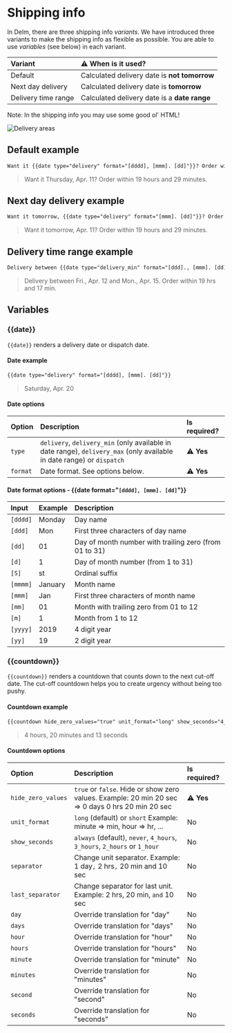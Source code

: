 # Shipping info

In Delm, there are three shipping info *variants*. We have introduced three variants to make the shipping info as flexible as possible. You are able to use *variables* (see below) in each variant.

| Variant             | ⚠️ When is it used?                          |
| :------------------ | :------------------------------------------- |
| Default             | Calculated delivery date is **not tomorrow** |
| Next day delivery   | Calculated delivery date is **tomorrow**     |
| Delivery time range | Calculated delivery date is a **date range** |

Note: In the shipping info you may use some good ol' HTML!

![Delivery areas](/gifs/shipping-info.gif)

## Default example

```html
Want it {{date type="delivery" format="[dddd], [mmm]. [dd]"}}? Order within {{countdown hide_zero_values="true" unit_format="long" show_seconds="4_hours"}}.
```

> Want it Thursday, Apr. 11? Order within 19 hours and 29 minutes.

## Next day delivery example

```html
Want it tomorrow, {{date type="delivery" format="[mmm]. [dd]"}}? Order within {{countdown hide_zero_values="true" unit_format="short" show_seconds="4_hours"}}.
```

> Want it tomorrow, Apr. 11? Order within 19 hours and 29 minutes.

## Delivery time range example

```html
Delivery between {{date type="delivery_min" format="[ddd]., [mmm]. [dd]"}} and {{date type="delivery_max" format="[ddd]., [mmm]. [dd]"}}. Order within {{countdown hide_zero_values="true" unit_format="short" show_seconds="4_hours"}}.
```

> Delivery between Fri., Apr. 12 and Mon., Apr. 15. Order within 19 hrs and 17 min.

## Variables

### {{date}}

`{{date}}` renders a delivery date or dispatch date.

#### Date example

```html
{{date type="delivery" format="[dddd], [mmm]. [dd]"}}
```

> Saturday, Apr. 20

#### Date options

| Option   | Description                                                                                                            | Is required? |
| :------- | :--------------------------------------------------------------------------------------------------------------------- | :----------- |
| `type`   | `delivery`, `delivery_min` (only available in date range), `delivery_max` (only available in date range) or `dispatch` | ⚠️ **Yes**   |
| `format` | Date format. See options below.                                                                                        | ⚠️ **Yes**   |

#### Date format options - {{date format="`[dddd], [mmm]. [dd]`"}}

| Input    | Example | Description                                            |
| :------- | :------ | :----------------------------------------------------- |
| `[dddd]` | Monday  | Day name                                               |
| `[ddd]`  | Mon     | First three characters of day name                     |
| `[dd]`   | 01      | Day of month number with trailing zero (from 01 to 31) |
| `[d]`    | 1       | Day of month number (from 1 to 31)                     |
| `[S]`    | st      | Ordinal suffix                                         |
| `[mmmm]` | January | Month name                                             |
| `[mmm]`  | Jan     | First three characters of month name                   |
| `[mm]`   | 01      | Month with trailing zero from 01 to 12                 |
| `[m]`    | 1       | Month from 1 to 12                                     |
| `[yyyy]` | 2019    | 4 digit year                                           |
| `[yy]`   | 19      | 2 digit year                                           |

### {{countdown}}

`{{countdown}}` renders a countdown that counts down to the next cut-off date. The cut-off countdown helps you to create urgency without being too pushy.

#### Countdown example

```html
{{countdown hide_zero_values="true" unit_format="long" show_seconds="4_hours"}}
```

> 4 hours, 20 minutes and 13 seconds

#### Countdown options

| Option             | Description                                                                                       | Is required? |
| :----------------- | :------------------------------------------------------------------------------------------------ | :----------- |
| `hide_zero_values` | `true` or `false`. Hide or show zero values. Example: 20 min 20 sec => 0 days 0 hrs 20 min 20 sec | ⚠️ **Yes**   |
| `unit_format`      | `long` (default) or `short` Example: minute => min, hour => hr, ...                               | No           |
| `show_seconds`     | `always` (default), `never`, `4_hours`, `3_hours`, `2_hours` or `1_hour`                          | No           |
| `separator`        | Change unit separator. Example: 1 day`,` 2 hrs`,` 20 min and 10 sec                               | No           |
| `last_separator`   | Change separator for last unit. Example: 2 hrs, 20 min, `and` 10 sec                              | No           |
| `day`              | Override translation for "day"                                                                    | No           |
| `days`             | Override translation for "days"                                                                   | No           |
| `hour`             | Override translation for "hour"                                                                   | No           |
| `hours`            | Override translation for "hours"                                                                  | No           |
| `minute`           | Override translation for "minute"                                                                 | No           |
| `minutes`          | Override translation for "minutes"                                                                | No           |
| `second`           | Override translation for "second"                                                                 | No           |
| `seconds`          | Override translation for "seconds"                                                                | No           |
